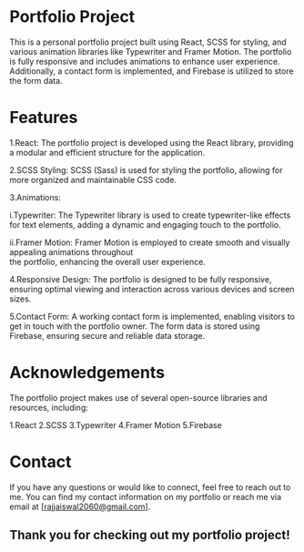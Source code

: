 # Portfolio Project

This is a personal portfolio project built using React, SCSS for styling, and various animation libraries like Typewriter and Framer Motion. The portfolio is fully responsive and includes animations to enhance user experience. Additionally, a contact form is implemented, and Firebase is utilized to store the form data.

# Features

1.React: The portfolio project is developed using the React library, providing a modular and efficient structure for the application.

2.SCSS Styling: SCSS (Sass) is used for styling the portfolio, allowing for more organized and maintainable CSS code.

3.Animations:

   i.Typewriter: The Typewriter library is used to create typewriter-like effects for text elements, adding a dynamic 
     and engaging touch to the portfolio.

   ii.Framer Motion: Framer Motion is employed to create smooth and visually appealing animations throughout      
    the portfolio, enhancing the overall user experience.

4.Responsive Design: The portfolio is designed to be fully responsive, ensuring optimal viewing and interaction 
    across various devices and screen sizes.

5.Contact Form: A working contact form is implemented, enabling visitors to get in touch with the portfolio owner. The form data is stored using Firebase, ensuring secure and reliable data storage.

# Acknowledgements

The portfolio project makes use of several open-source libraries and resources, including:

 1.React
 2.SCSS
 3.Typewriter
 4.Framer Motion
 5.Firebase


# Contact

If you have any questions or would like to connect, feel free to reach out to me. You can find my contact information on my portfolio or reach me via email at [rajjaiswal2060@gmail.com].

## Thank you for checking out my portfolio project!
